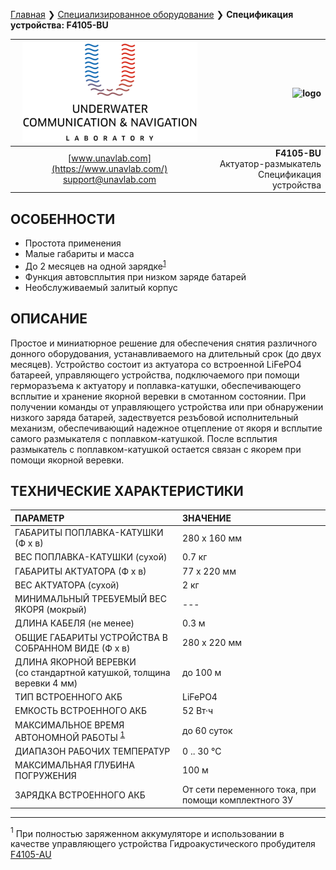 [Главная](/README_RU) ❯ [Специализированное оборудование](/underwater_bespoke_systems_ru) ❯ **Спецификация устройства: F4105-BU**

<div style="page-break-after: always;"></div>

| ![logo](/documentation/sm_logo.png) | ![logo]() |
| :---: | ---: |
| [www.unavlab.com](https://www.unavlab.com/) <br/> [support@unavlab.com](mailto:support@unavlab.com) | **F4105-BU** <br/> Актуатор-размыкатель <br/> Спецификация устройства |

## ОСОБЕННОСТИ

* Простота применения
* Малые габариты и масса
* До 2 месяцев на одной зарядке<sup>[1](#footnote1)</sup>
* Функция автовсплытия при низком заряде батарей
* Необслуживаемый залитый корпус

## ОПИСАНИЕ

Простое и миниатюрное решение для обеспечения снятия различного донного оборудования, устанавливаемого на длительный срок (до двух месяцев).
Устройство состоит из актуатора со встроенной LiFePO4 батареей, управляющего устройства, подключаемого при помощи герморазъема к актуатору и поплавка-катушки, обеспечивающего всплытие и хранение якорной веревки в смотанном состоянии.
При получении команды от управляющего устройства или при обнаружении низкого заряда батарей, задествуется резъбовой исполнительный механизм, обеспечивающий надежное отцепление от якоря и всплытие самого размыкателя с поплавком-катушкой. После всплытия размыкатель с поплавком-катушкой остается связан с якорем при помощи якорной веревки.
  
<div style="page-break-after: always;"></div>

## ТЕХНИЧЕСКИЕ ХАРАКТЕРИСТИКИ

| ПАРАМЕТР | ЗНАЧЕНИЕ |
| :--- | :--- |
| ГАБАРИТЫ ПОПЛАВКА-КАТУШКИ (Ф х в)| 280 x 160 мм |
| ВЕС ПОПЛАВКА-КАТУШКИ (сухой) | 0.7 кг |
| ГАБАРИТЫ АКТУАТОРА (Ф х в)| 77 x 220 мм |
| ВЕС АКТУАТОРА (сухой) | 2 кг |
| МИНИМАЛЬНЫЙ ТРЕБУЕМЫЙ ВЕС ЯКОРЯ (мокрый) | --- |
| ДЛИНА КАБЕЛЯ (не менее) | 0.3 м |
| ОБЩИЕ ГАБАРИТЫ УСТРОЙСТВА В СОБРАННОМ ВИДЕ (Ф x в) | 280 x 220 мм |
| ДЛИНА ЯКОРНОЙ ВЕРЕВКИ <br/> (cо стандартной катушкой, толщина веревки 4 мм) | до 100 м |
| ТИП ВСТРОЕННОГО АКБ | LiFePO4 |
| ЕМКОСТЬ ВСТРОЕННОГО АКБ | 52 Вт·ч | 
| МАКСИМАЛЬНОЕ ВРЕМЯ АВТОНОМНОЙ РАБОТЫ <sup>[1](#footnote1)</sup> | до 60 суток  |
| ДИАПАЗОН РАБОЧИХ ТЕМПЕРАТУР | 0 .. 30 °С |
| МАКСИМАЛЬНАЯ ГЛУБИНА ПОГРУЖЕНИЯ | 100 м |
| ЗАРЯДКА ВСТРОЕННОГО АКБ | От сети переменного тока, при помощи комплектного ЗУ |

<div style="page-break-after: always;"></div>

________________
<a name="footnote1"><sup>1</sup></a> При полностью заряженном аккумуляторе и использовании в качестве управляющего устройства Гидроакустического пробудителя [F4105-AU](F4105_AU_Specification_ru.md)  

<div style="page-break-after: always;"></div>
